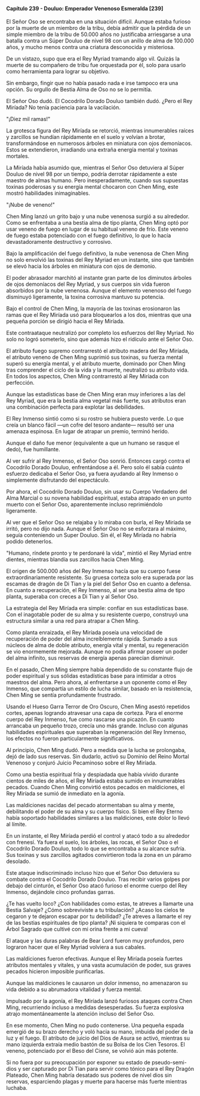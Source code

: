 
#### Capítulo 239 - Douluo: Emperador Venenoso Esmeralda [239]

El Señor Oso se encontraba en una situación difícil. Aunque estaba furioso por la muerte de un miembro de la tribu, debía admitir que la pérdida de un simple miembro de la tribu de 50.000 años no justificaba arriesgarse a una batalla contra un Súper Douluo de nivel 98 con un anillo de alma de 100.000 años, y mucho menos contra una criatura desconocida y misteriosa.

De un vistazo, supo que era el Rey Myriad tramando algo vil. Quizás la muerte de su compañero de tribu fue orquestada por él, solo para usarlo como herramienta para lograr su objetivo.

Sin embargo, fingir que no había pasado nada e irse tampoco era una opción. Su orgullo de Bestia Alma de Oso no se lo permitía.

El Señor Oso dudó. El Cocodrilo Dorado Douluo también dudó. ¿Pero el Rey Miríada? No tenía paciencia para la vacilación.

"¡Diez mil ramas!"

La grotesca figura del Rey Miríada se retorció, mientras innumerables raíces y zarcillos se hundían rápidamente en el suelo y volvían a brotar, transformándose en numerosos árboles en miniatura con ojos demoníacos. Estos se extendieron, irradiando una extraña energía mental y toxinas mortales.

La Miríada había asumido que, mientras el Señor Oso detuviera al Súper Douluo de nivel 98 por un tiempo, podría derrotar rápidamente a este maestro de almas humano. Pero inesperadamente, cuando sus supuestas toxinas poderosas y su energía mental chocaron con Chen Ming, este mostró habilidades inimaginables.

"¡Nube de veneno!"

Chen Ming lanzó un grito bajo y una nube venenosa surgió a su alrededor. Como se enfrentaba a una bestia alma de tipo planta, Chen Ming optó por usar veneno de fuego en lugar de su habitual veneno de frío. Este veneno de fuego estaba potenciado con el fuego definitivo, lo que lo hacía devastadoramente destructivo y corrosivo.

Bajo la amplificación del fuego definitivo, la nube venenosa de Chen Ming no solo envolvió las toxinas del Rey Myriad en un instante, sino que también se elevó hacia los árboles en miniatura con ojos de demonio.

El poder abrasador marchitó al instante gran parte de los diminutos árboles de ojos demoníacos del Rey Myriad, y sus cuerpos sin vida fueron absorbidos por la nube venenosa. Aunque el elemento venenoso del fuego disminuyó ligeramente, la toxina corrosiva mantuvo su potencia.

Bajo el control de Chen Ming, la mayoría de las toxinas erosionaron las ramas que el Rey Miríada usó para bloquearlos a los dos, mientras que una pequeña porción se dirigió hacia el Rey Miríada.

Este contraataque neutralizó por completo los esfuerzos del Rey Myriad. No solo no logró someterlo, sino que además hizo el ridículo ante el Señor Oso.

El atributo fuego supremo contrarrestó el atributo madera del Rey Miríada, el atributo veneno de Chen Ming suprimió sus toxinas, su fuerza mental superó su energía mental, y el atributo muerte, dominado por Chen Ming tras comprender el ciclo de la vida y la muerte, neutralizó su atributo vida. En todos los aspectos, Chen Ming contrarrestó al Rey Miríada con perfección.

Aunque las estadísticas base de Chen Ming eran muy inferiores a las del Rey Myriad, que era la bestia alma vegetal más fuerte, sus atributos eran una combinación perfecta para explotar las debilidades.

El Rey Inmenso sintió como si su rostro se hubiera puesto verde. Lo que creía un blanco fácil —un cofre del tesoro andante— resultó ser una amenaza espinosa. En lugar de atrapar un premio, terminó herido.

Aunque el daño fue menor (equivalente a que un humano se rasque el dedo), fue humillante.

Al ver sufrir al Rey Inmenso, el Señor Oso sonrió. Entonces cargó contra el Cocodrilo Dorado Douluo, enfrentándose a él. Pero solo él sabía cuánto esfuerzo dedicaba el Señor Oso, ya fuera ayudando al Rey Inmenso o simplemente disfrutando del espectáculo.

Por ahora, el Cocodrilo Dorado Douluo, sin usar su Cuerpo Verdadero del Alma Marcial o su novena habilidad espiritual, estaba atrapado en un punto muerto con el Señor Oso, aparentemente incluso reprimiéndolo ligeramente.

Al ver que el Señor Oso se relajaba y lo miraba con burla, el Rey Miríada se irritó, pero no dijo nada. Aunque el Señor Oso no se esforzara al máximo, seguía conteniendo un Super Douluo. Sin él, el Rey Miríada no habría podido detenerlos.

"Humano, ríndete pronto y te perdonaré la vida", mintió el Rey Myriad entre dientes, mientras blandía sus zarcillos hacia Chen Ming.

El origen de 500.000 años del Rey Inmenso hacía que su cuerpo fuese extraordinariamente resistente. Su gruesa corteza solo era superada por las escamas de dragón de Di Tian y la piel del Señor Oso en cuanto a defensa. En cuanto a recuperación, el Rey Inmenso, al ser una bestia alma de tipo planta, superaba con creces a Di Tian y al Señor Oso.

La estrategia del Rey Miríada era simple: confiar en sus estadísticas base. Con el inagotable poder de su alma y su resistente cuerpo, construyó una estructura similar a una red para atrapar a Chen Ming.

Como planta enraizada, el Rey Miríada poseía una velocidad de recuperación de poder del alma increíblemente rápida. Sumado a sus núcleos de alma de doble atributo, energía vital y mental, su regeneración se vio enormemente mejorada. Aunque no podía afirmar poseer un poder del alma infinito, sus reservas de energía apenas parecían disminuir.

En el pasado, Chen Ming siempre había dependido de su constante flujo de poder espiritual y sus sólidas estadísticas base para intimidar a otros maestros del alma. Pero ahora, al enfrentarse a un oponente como el Rey Inmenso, que compartía un estilo de lucha similar, basado en la resistencia, Chen Ming se sentía profundamente frustrado.

Usando el Hueso Garra Terror de Oro Oscuro, Chen Ming asestó repetidos cortes, apenas logrando atravesar una capa de corteza. Para el enorme cuerpo del Rey Inmenso, fue como rascarse una picazón. En cuanto arrancaba un pequeño trozo, crecía uno más grande. Incluso con algunas habilidades espirituales que superaban la regeneración del Rey Inmenso, los efectos no fueron particularmente significativos.

Al principio, Chen Ming dudó. Pero a medida que la lucha se prolongaba, dejó de lado sus reservas. Sin dudarlo, activó su Dominio del Reino Mortal Venenoso y conjuró Juicio Pecaminoso sobre el Rey Miríada.

Como una bestia espiritual fría y despiadada que había vivido durante cientos de miles de años, el Rey Miríada estaba sumido en innumerables pecados. Cuando Chen Ming convirtió estos pecados en maldiciones, el Rey Miríada se sumió de inmediato en la agonía.

Las maldiciones nacidas del pecado atormentaban su alma y mente, debilitando el poder de su alma y su cuerpo físico. Si bien el Rey Eterno había soportado habilidades similares a las maldiciones, este dolor lo llevó al límite.

En un instante, el Rey Miríada perdió el control y atacó todo a su alrededor con frenesí. Ya fuera el suelo, los árboles, las rocas, el Señor Oso o el Cocodrilo Dorado Douluo, todo lo que se encontraba a su alcance sufría. Sus toxinas y sus zarcillos agitados convirtieron toda la zona en un páramo desolado.

Este ataque indiscriminado incluso hizo que el Señor Oso detuviera su combate contra el Cocodrilo Dorado Douluo. Tras recibir varios golpes por debajo del cinturón, el Señor Oso atacó furioso el enorme cuerpo del Rey Inmenso, dejándole cinco profundas garras.

¿Te has vuelto loco? ¿Con habilidades como estas, te atreves a llamarte una Bestia Salvaje? ¿Cómo sobreviviste a tu tribulación? ¿Acaso los cielos te cegaron y te dejaron escapar por tu debilidad? ¿Te atreves a llamarte el rey de las bestias espirituales de tipo planta? ¡Ni siquiera te comparas con el Árbol Sagrado que cultivé con mi orina frente a mi cueva!

El ataque y las duras palabras de Bear Lord fueron muy profundos, pero lograron hacer que el Rey Myriad volviera a sus cabales.

Las maldiciones fueron efectivas. Aunque el Rey Miríada poseía fuertes atributos mentales y vitales, y una vasta acumulación de poder, sus graves pecados hicieron imposible purificarlas.

Aunque las maldiciones le causaron un dolor inmenso, no amenazaron su vida debido a su abrumadora vitalidad y fuerza mental.

Impulsado por la agonía, el Rey Miríada lanzó furiosos ataques contra Chen Ming, recurriendo incluso a medidas desesperadas. Su fuerza explosiva atrajo momentáneamente la atención incluso del Señor Oso.

En ese momento, Chen Ming no pudo contenerse. Una pequeña espada emergió de su brazo derecho y voló hacia su mano, imbuida del poder de la luz y el fuego. El atributo de juicio del Dios de Asura se activó, mientras su mano izquierda extraía medio bastón de su Bolsa de los Cien Tesoros. El veneno, potenciado por el Beso del Cisne, se volvió aún más potente.

Si no fuera por su preocupación por exponer su estado de pseudo-semi-dios y ser capturado por Di Tian para servir como tónico para el Rey Dragón Plateado, Chen Ming habría desatado sus poderes de nivel dios sin reservas, esparciendo plagas y muerte para hacerse más fuerte mientras luchaba.